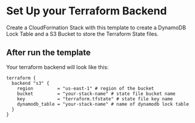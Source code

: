 # Set Up your Terraform Backend

Create a CloudFormation Stack with this template to create a DynamoDB Lock Table and a S3 Bucket to store the Terraform State files.

## After run the template

Your terraform backend will look like this:

```
terraform {
  backend "s3" {
    region         = "us-east-1" # region of the bucket
    bucket         = "your-stack-name" # state file bucket name
    key            = "terraform.tfstate" # state file key name
    dynamodb_table = "your-stack-name" # name of dynamodb lock table
  }
}
```
